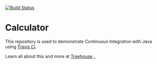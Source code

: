 [![Build Status](https://travis-ci.org/hnbvt24/java-calculator.svg?branch=master)](https://travis-ci.org/hnbvt24/java-calculator)

# Calculator

This repository is used to demonstrate Continuous Integration with Java using [Travis CI](http://travis-ci.org).

Learn all about this and more at [Treehouse](https://teamtreehouse.com)._